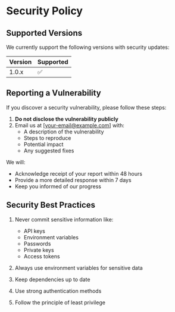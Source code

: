 # Security Policy

## Supported Versions

We currently support the following versions with security updates:

| Version | Supported          |
| ------- | ------------------ |
| 1.0.x   | :white_check_mark: |

## Reporting a Vulnerability

If you discover a security vulnerability, please follow these steps:

1. **Do not disclose the vulnerability publicly**
2. Email us at [your-email@example.com] with:
   - A description of the vulnerability
   - Steps to reproduce
   - Potential impact
   - Any suggested fixes

We will:
- Acknowledge receipt of your report within 48 hours
- Provide a more detailed response within 7 days
- Keep you informed of our progress

## Security Best Practices

1. Never commit sensitive information like:
   - API keys
   - Environment variables
   - Passwords
   - Private keys
   - Access tokens

2. Always use environment variables for sensitive data
3. Keep dependencies up to date
4. Use strong authentication methods
5. Follow the principle of least privilege 
